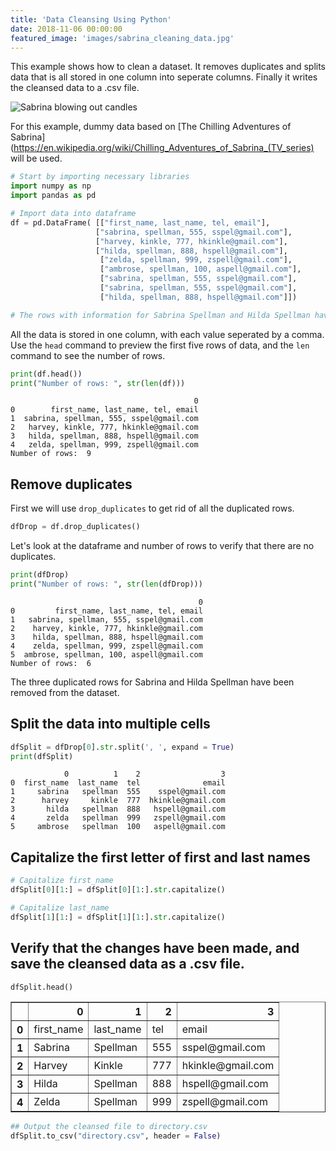 ```yaml
---
title: 'Data Cleansing Using Python'
date: 2018-11-06 00:00:00
featured_image: 'images/sabrina_cleaning_data.jpg'
---
```

This example shows how to clean a dataset.  It removes duplicates and splits data that is all stored in one column into seperate columns.  Finally it writes the cleansed data to a .csv file.

<img src="https://media.giphy.com/media/3gPN8q3snGN759GAeY/giphy.gif" alt="Sabrina blowing out candles" title="Title text" />

For this example, dummy data based on [The Chilling Adventures of Sabrina](https://en.wikipedia.org/wiki/Chilling_Adventures_of_Sabrina_(TV_series)
will be used.  


```python
# Start by importing necessary libraries
import numpy as np
import pandas as pd

# Import data into dataframe
df = pd.DataFrame( [["first_name, last_name, tel, email"],
                   ["sabrina, spellman, 555, sspel@gmail.com"],
                   ["harvey, kinkle, 777, hkinkle@gmail.com"],
                   ["hilda, spellman, 888, hspell@gmail.com"],
                    ["zelda, spellman, 999, zspell@gmail.com"],
                    ["ambrose, spellman, 100, aspell@gmail.com"],
                    ["sabrina, spellman, 555, sspel@gmail.com"],
                    ["sabrina, spellman, 555, sspel@gmail.com"],
                    ["hilda, spellman, 888, hspell@gmail.com"]])

# The rows with information for Sabrina Spellman and Hilda Spellman have been repeated
```

All the data is stored in one column, with each value seperated by a comma.  Use the `head` command to preview the first five rows of data, and the `len` command to see the number of rows.


```python
print(df.head())
print("Number of rows: ", str(len(df)))
```

                                             0
    0        first_name, last_name, tel, email
    1  sabrina, spellman, 555, sspel@gmail.com
    2   harvey, kinkle, 777, hkinkle@gmail.com
    3   hilda, spellman, 888, hspell@gmail.com
    4   zelda, spellman, 999, zspell@gmail.com
    Number of rows:  9


## Remove duplicates
First we will use `drop_duplicates` to get rid of all the duplicated rows.


```python
dfDrop = df.drop_duplicates()
```

Let's look at the dataframe and number of rows to verify that there are no duplicates.


```python
print(dfDrop)
print("Number of rows: ", str(len(dfDrop)))
```

                                              0
    0         first_name, last_name, tel, email
    1   sabrina, spellman, 555, sspel@gmail.com
    2    harvey, kinkle, 777, hkinkle@gmail.com
    3    hilda, spellman, 888, hspell@gmail.com
    4    zelda, spellman, 999, zspell@gmail.com
    5  ambrose, spellman, 100, aspell@gmail.com
    Number of rows:  6


The three duplicated rows for Sabrina and Hilda Spellman have been removed from the dataset.

## Split the data into multiple cells


```python
dfSplit = dfDrop[0].str.split(', ', expand = True)
print(dfSplit)
```

                0          1    2                  3
    0  first_name  last_name  tel              email
    1     sabrina   spellman  555    sspel@gmail.com
    2      harvey     kinkle  777  hkinkle@gmail.com
    3       hilda   spellman  888   hspell@gmail.com
    4       zelda   spellman  999   zspell@gmail.com
    5     ambrose   spellman  100   aspell@gmail.com


## Capitalize the first letter of first and last names


```python
# Capitalize first_name
dfSplit[0][1:] = dfSplit[0][1:].str.capitalize()

# Capitalize last_name
dfSplit[1][1:] = dfSplit[1][1:].str.capitalize()
```

## Verify that the changes have been made, and save the cleansed data as a .csv file.


```python
dfSplit.head()
```




<div>
<style scoped>
    .dataframe tbody tr th:only-of-type {
        vertical-align: middle;
    }

    .dataframe tbody tr th {
        vertical-align: top;
    }

    .dataframe thead th {
        text-align: right;
    }
</style>
<table border="1" class="dataframe">
  <thead>
    <tr style="text-align: right;">
      <th></th>
      <th>0</th>
      <th>1</th>
      <th>2</th>
      <th>3</th>
    </tr>
  </thead>
  <tbody>
    <tr>
      <th>0</th>
      <td>first_name</td>
      <td>last_name</td>
      <td>tel</td>
      <td>email</td>
    </tr>
    <tr>
      <th>1</th>
      <td>Sabrina</td>
      <td>Spellman</td>
      <td>555</td>
      <td>sspel@gmail.com</td>
    </tr>
    <tr>
      <th>2</th>
      <td>Harvey</td>
      <td>Kinkle</td>
      <td>777</td>
      <td>hkinkle@gmail.com</td>
    </tr>
    <tr>
      <th>3</th>
      <td>Hilda</td>
      <td>Spellman</td>
      <td>888</td>
      <td>hspell@gmail.com</td>
    </tr>
    <tr>
      <th>4</th>
      <td>Zelda</td>
      <td>Spellman</td>
      <td>999</td>
      <td>zspell@gmail.com</td>
    </tr>
  </tbody>
</table>
</div>




```python
## Output the cleansed file to directory.csv
dfSplit.to_csv("directory.csv", header = False)
```
